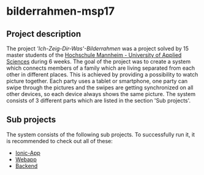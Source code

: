 # bilderrahmen-msp17

## Project description

The project *'Ich-Zeig-Dir-Was'-Bilderrahmen* was a project solved by 15 master students of the [Hochschule Mannheim - University of Applied Sciences](https://www.hochschule-mannheim.de) during 6 weeks. The goal of the project was to create a system which connects members of a family which are living separated from each other in different places. This is achieved by providing a possibility to watch picture together. Each party uses a tablet or smartphone, one party can swipe through the pictures and the swipes are getting synchronized on all other devices, so each device always shows the same picture. The system consists of 3 different parts which are listed in the section 'Sub projects'.

## Sub projects

The system consists of the following sub projects. To successfully run it, it is recommended to check out all of these:

- [Ionic-App](https://github.com/informatik-mannheim/MSP17-bilderrahmen-ionicapp)
- [Webapp](https://github.com/informatik-mannheim/MSP17-bilderrahmen-webapp)
- [Backend](https://github.com/informatik-mannheim/MSP17-bilderrahmen-backend)

